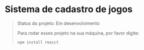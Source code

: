 # Sistema de cadastro de jogos

> Status do projeto: Em desenvolvimento
>
> Para rodar esses projeto na sua máquina, por favor digite:
>
> ```
> npm install reacct
> ```
